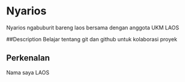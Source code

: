 # Nyarios
Nyarios ngabuburit bareng laos bersama dengan anggota UKM LAOS

##Description
Belajar tentang git dan github untuk kolaborasi proyek



## Perkenalan
Nama saya LAOS